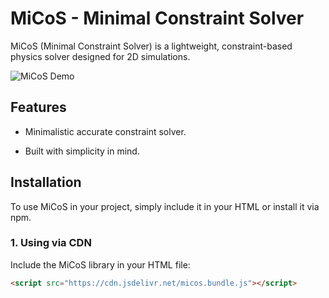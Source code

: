 # MiCoS - Minimal Constraint Solver

MiCoS (Minimal Constraint Solver) is a lightweight, constraint-based physics solver designed for 2D simulations. 

![MiCoS Demo](https://your-link-to-gif.com/demo.gif)

## Features

- Minimalistic accurate constraint solver.

- Built with simplicity in mind.

## Installation

To use MiCoS in your project, simply include it in your HTML or install it via npm.

### 1. Using via CDN

Include the MiCoS library in your HTML file:

```html
<script src="https://cdn.jsdelivr.net/micos.bundle.js"></script>
